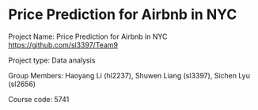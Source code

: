 # Price Prediction for Airbnb in NYC

Project Name: Price Prediction for Airbnb in NYC https://github.com/sl3397/Team9

Project type: Data analysis

Group Members: Haoyang Li (hl2237), Shuwen Liang (sl3397), Sichen Lyu (sl2656)

Course code: 5741
